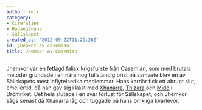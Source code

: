```yaml
---
author: Ymir
category:
- Cirefalier
- Hädangångna
- Sällskapet
created_at: '2012-09-22T11:29:28Z'
id: jhemkor av casemian
title: Jhemkor av Casemian
---
```

Jhemkor var en fetlagd falisk krigsfurste från Casemian, som med brutala metoder grundade i en nära nog fullständig brist på samvete blev en av Sällskapets mest inflytelserika medlemmar. Hans karriär fick ett abrupt slut, emellertid, då han gav sig i kast med [Xhanarra], [Thizara] och [Mido] i Drömriket. Det hela slutade i en svår förlust för Sällskapet, och Jhemkor sågs senast då Xhanarra låg och tuggade på hans ömkliga kvarlevor.

  [Xhanarra]: Xhanarra
  [Thizara]: Thizara
  [Mido]: Mido